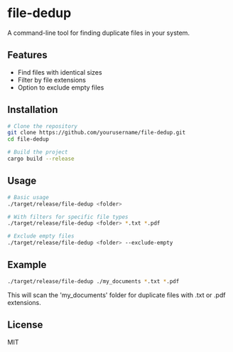 # file-dedup

A command-line tool for finding duplicate files in your system.

## Features

- Find files with identical sizes
- Filter by file extensions
- Option to exclude empty files

## Installation

```bash
# Clone the repository
git clone https://github.com/yourusername/file-dedup.git
cd file-dedup

# Build the project
cargo build --release
```

## Usage

```bash
# Basic usage
./target/release/file-dedup <folder>

# With filters for specific file types
./target/release/file-dedup <folder> *.txt *.pdf

# Exclude empty files
./target/release/file-dedup <folder> --exclude-empty
```

## Example

```bash
./target/release/file-dedup ./my_documents *.txt *.pdf
```

This will scan the 'my_documents' folder for duplicate files with .txt or .pdf extensions.

## License

MIT 